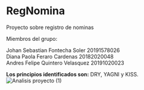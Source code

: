 

# RegNomina
 Proyecto sobre registro de nominas 
 
 Miembros del grupo:
  
 Johan Sebastian Fontecha Soler   20191578026   
 Diana Paola Feraro Cardenas      20182020048   
 Andres Felipe Quintero Velasquez 20191020023  


**Los principios identificados son:** DRY, YAGNI y KISS.
![Analisis proyecto (1)](https://user-images.githubusercontent.com/75555273/143805319-d88eb1dd-0a20-4fe6-a141-12ac520d4666.jpg)
